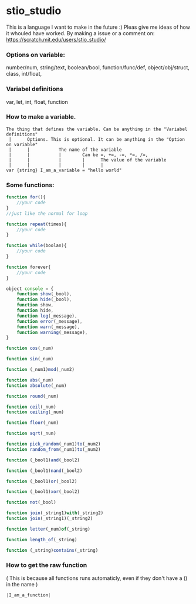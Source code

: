 # stio_studio

This is a language I want to make in the future :)
Pleas give me ideas of how it whouled have worked. By making a issue or a comment on: https://scratch.mit.edu/users/stio_studio/




### Options on variable:
number/num, string/text, boolean/bool, function/func/def, object/obj/struct, class, int/float, 

### Variabel definitions
var, let, int, float, function

### How to make a variable.

```
The thing that defines the variable. Can be anything in the "Variabel definitions"  
 |      Options. This is optional. It can be anything in the "Option on variable"  
 |      |           The name of the variable  
 |      |           |        Can be =, +=, -=, *=, /=,  
 |      |           |        |      The value of the variable  
 |      |           |        |      |  
var {string} I_am_a_variable = "hello world"
```

### Some functions:
```js
function for(){
    //your code
}
//just like the normal for loop

function repeat(times){
    //your code
}

function while(boolan){
    //your code
}

function forever{
    //your code
}

object console = {
    function show(_bool),
    function hide(_bool),
    function show,
    function hide,
    function log(_message),
    function error(_message),
    function warn(_message),
    function warning(_message),
}

function cos(_num)

function sin(_num)

function (_num1)mod(_num2)

function abs(_num)
function absolute(_num)

function round(_num)

function ceil(_num)
function ceiling(_num)

function floor(_num)

function sqrt(_nun)

function pick_random(_num1)to(_num2)
function random_from(_num1)to(_num2)

function (_bool1)and(_bool2)

function (_bool1)nand(_bool2)

function (_bool1)or(_bool2)

function (_bool1)xor(_bool2)

function not(_bool)

function join(_string1)with(_string2)
function join(_string1)(_string2)

function letter(_num)of(_string)

function length_of(_string)

function (_string)contains(_string)

```
### How to get the raw function
( This is because all functions runs automaticly, even if they don't have a () in the name )
```js
|I_am_a_function|
```
